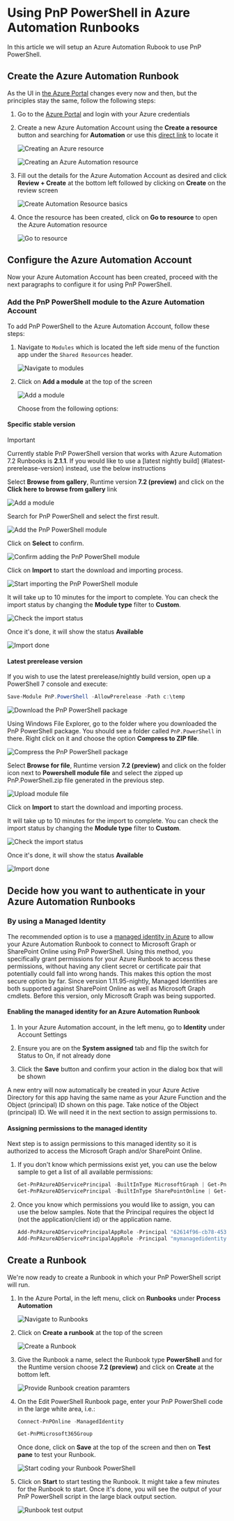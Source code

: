 # Using PnP PowerShell in Azure Automation Runbooks

In this article we will setup an Azure Automation Rubook to use PnP PowerShell.

## Create the Azure Automation Runbook

As the UI in [the Azure Portal](https://portal.azure.com) changes every now and then, but the principles stay the same, follow the following steps:

1. Go to the [Azure Portal](https://portal.azure.com) and login with your Azure credentials

1. Create a new Azure Automation Account using the **Create a resource** button and searching for **Automation** or use this [direct link](https://portal.azure.com/#create/Microsoft.AutomationAccount) to locate it
   
   ![Creating an Azure resource](./../images/azureautomation/createresource.png)

   ![Creating an Azure Automation resource](./../images/azureautomation/createautomationresource.png)

1. Fill out the details for the Azure Automation Account as desired and click **Review + Create** at the bottom left followed by clicking on **Create** on the review screen

   ![Create Automation Resource basics](./../images/azureautomation/automationcreateinstance.png)

1. Once the resource has been created, click on **Go to resource** to open the Azure Automation resource

   ![Go to resource](./../images/azureautomation/createautomationgotoresource.png)

## Configure the Azure Automation Account

Now your Azure Automation Account has been created, proceed with the next paragraphs to configure it for using PnP PowerShell.

### Add the PnP PowerShell module to the Azure Automation Account

To add PnP PowerShell to the Azure Automation Account, follow these steps:

1. Navigate to `Modules` which is located the left side menu of the function app under the `Shared Resources` header.
   
   ![Navigate to modules](./../images/azureautomation/automationaccountmodulesmenu.png)

1. Click on **Add a module** at the top of the screen

   ![Add a module](../images/azureautomation/automationaddmodule.png)

   Choose from the following options:

#### Specific stable version

   > [!Important]
   > Currently stable PnP PowerShell version that works with Azure Automation 7.2 Runbooks is **2.1.1**. 
   > If you would like to use a [latest nightly build] (#latest-prerelease-version) instead, use the below instructions

   Select **Browse from gallery**, Runtime version **7.2 (preview)** and click on the **Click here to browse from gallery** link

   ![Add a module](../images/azureautomation/addmodulefromgallery.png)

   Search for PnP PowerShell and select the first result.

   ![Add the PnP PowerShell module](../images/azureautomation/automationaddmodulepnpposh.png)

   Click on **Select** to confirm.

   ![Confirm adding the PnP PowerShell module](../images/azureautomation/automationaddmodulepnpposhconfirm.png)

   Click on **Import** to start the download and importing process.

   ![Start importing the PnP PowerShell module](../images/azureautomation/automationaddmodulepnpposhimport.png)

   It will take up to 10 minutes for the import to complete. You can check the import status by changing the **Module type** filter to **Custom**.

   ![Check the import status](../images/azureautomation/automationaddmodulepnpposhstatus.png)

   Once it's done, it will show the status **Available**

   ![Import done](../images/azureautomation/automationaddmodulepnpposhdone.png)

#### Latest prerelease version

   If you wish to use the latest prerelease/nightly build version, open up a PowerShell 7 console and execute:

   ```powershell
   Save-Module PnP.PowerShell -AllowPrerelease -Path c:\temp
   ```

   ![Download the PnP PowerShell package](../images/azureautomation/pwshdownloadcustombuild.png)

   Using Windows File Explorer, go to the folder where you downloaded the PnP PowerShell package. You should see a folder called `PnP.PowerShell` in there. Right click on it and choose the option **Compress to ZIP file**.

   ![Compress the PnP PowerShell package](../images/azureautomation/explorerzipcustombuild.png)

   Select **Browse for file**, Runtime version **7.2 (preview)** and click on the folder icon next to **Powershell module file** and select the zipped up PnP.PowerShell.zip file generated in the previous step.

   ![Upload module file](../images/azureautomation/addmodulefromgallerycustombuild.png)

   Click on **Import** to start the download and importing process.

   It will take up to 10 minutes for the import to complete. You can check the import status by changing the **Module type** filter to **Custom**.

   ![Check the import status](../images/azureautomation/automationaddmodulepnpposhcustombuildstatus.png)

   Once it's done, it will show the status **Available**

   ![Import done](../images/azureautomation/automationaddmodulepnpposhcustomdone.png)   

## Decide how you want to authenticate in your Azure Automation Runbooks

### By using a Managed Identity

The recommended option is to use a [managed identity in Azure](https://learn.microsoft.com/azure/active-directory/managed-identities-azure-resources/overview) to allow your Azure Automation Runbook to connect to Microsoft Graph or SharePoint Online using PnP PowerShell. Using this method, you specifically grant permissions for your Azure Runbook to access these permissions, without having any client secret or certificate pair that potentially could fall into wrong hands. This makes this option the most secure option by far. Since version 1.11.95-nightly, Managed Identities are both supported against SharePoint Online as well as Microsoft Graph cmdlets. Before this version, only Microsoft Graph was being supported.

#### Enabling the managed identity for an Azure Automation Runbook

1. In your Azure Automation account, in the left menu, go to **Identity** under Account Settings

1. Ensure you are on the **System assigned** tab and flip the switch for Status to On, if not already done

1. Click the **Save** button and confirm your action in the dialog box that will be shown

A new entry will now automatically be created in your Azure Active Directory for this app having the same name as your Azure Function and the Object (principal) ID shown on this page. Take notice of the Object (principal) ID. We will need it in the next section to assign permissions to.

#### Assigning permissions to the managed identity

Next step is to assign permissions to this managed identity so it is authorized to access the Microsoft Graph and/or SharePoint Online.

1. If you don't know which permissions exist yet, you can use the below sample to get a list of all available permissions:

    ```powershell
    Get-PnPAzureADServicePrincipal -BuiltInType MicrosoftGraph | Get-PnPAzureADServicePrincipalAvailableAppRole
    Get-PnPAzureADServicePrincipal -BuiltInType SharePointOnline | Get-PnPAzureADServicePrincipalAvailableAppRole
    ```

1. Once you know which permissions you would like to assign, you can use the below samples. Note that the Principal requires the object Id (not the application/client id) or the application name.

   ```powershell
   Add-PnPAzureADServicePrincipalAppRole -Principal "62614f96-cb78-4534-bf12-1f6693e8237c" -AppRole "Group.Read.All" -BuiltInType MicrosoftGraph
   Add-PnPAzureADServicePrincipalAppRole -Principal "mymanagedidentity" -AppRole "Sites.FullControl.All" -BuiltInType SharePointOnline
   ```

## Create a Runbook

We're now ready to create a Runbook in which your PnP PowerShell script will run.

1. In the Azure Portal, in the left menu, click on **Runbooks** under **Process Automation**

   ![Navigate to Runbooks](../images/azureautomation/azureportaladdrunbookmenuitem.png)

1. Click on **Create a runbook** at the top of the screen

   ![Create a Runbook](../images/azureautomation/azureportaladdrunbookoption.png)

1. Give the Runbook a name, select the Runbook type **PowerShell** and for the Runtime version choose **7.2 (preview)** and click on **Create** at the bottom left.

   ![Provide Runbook creation paramters](../images/azureautomation/azureportalcreaterunbook.png)

1. On the Edit PowerShell Runbook page, enter your PnP PowerShell code in the large white area, i.e.:

   ```powershell
   Connect-PnPOnline -ManagedIdentity

   Get-PnPMicrosoft365Group
   ```

   Once done, click on **Save** at the top of the screen and then on **Test pane** to test your Runbook.
   
   ![Start coding your Runbook PowerShell](../images/azureautomation/azureportaleditrunbookps.png)

1. Click on **Start** to start testing the Runbook. It might take a few minutes for the Runbook to start. Once it's done, you will see the output of your PnP PowerShell script in the large black output section.

   ![Runbook test output](../images/azureautomation/azureportaltestrunbook.png)
